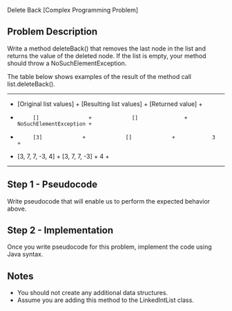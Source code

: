 Delete Back [Complex Programming Problem]

Problem Description
--------------------------------------------------------------------------------
Write a method deleteBack() that removes the last node in the list and returns
the value of the deleted node. If the list is empty, your method should throw a
NoSuchElementException.


The table below shows examples of the result of the method call list.deleteBack().

-----------------------------------------------------------------------------------
+ [Original list values]   +   [Resulting list values]  +     [Returned value]    +
+          []	             +             []	            +  NoSuchElementException +
+          [3]	           +             []	            +            3            +
+    [3, 7, 7, -3, 4]	     +        [3, 7, 7, -3]	      +            4            +
-----------------------------------------------------------------------------------

Step 1 - Pseudocode
--------------------------------------------------------------------------------
Write pseudocode that will enable us to perform the expected behavior above.

Step 2 - Implementation
--------------------------------------------------------------------------------
Once you write pseudocode for this problem, implement the code using Java syntax.

Notes
--------------------------------------------------------------------------------
  - You should not create any additional data structures.
  - Assume you are adding this method to the LinkedIntList class.